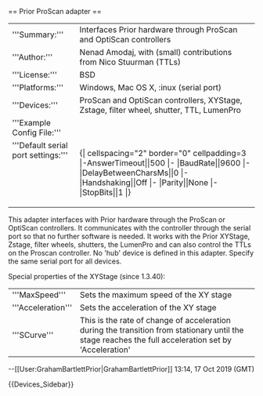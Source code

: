 == Prior ProScan adapter ==

<table><tr><td>
'''Summary:'''</td><td>Interfaces Prior hardware through ProScan and OptiScan controllers</td></tr>
<tr><td>'''Author:'''</td><td>Nenad Amodaj, with (small) contributions from Nico Stuurman (TTLs)</td></tr>
<tr><td>'''License:'''</td><td>BSD</td></tr> 
<tr><td>'''Platforms:'''</td><td>Windows, Mac OS X, :inux (serial port)</td></tr>
<tr><td>'''Devices:'''</td><td>ProScan and OptiScan controllers, XYStage, Zstage, filter wheel, shutter, TTL, LumenPro</td></tr>
<tr><td>'''Example Config File:'''</td><td></td></tr>
<tr><td valign=top>'''Default serial port settings:'''</td><td valign=top>

{| cellspacing="2" border="0" cellpadding=3
|-AnswerTimeout||500
|-
|BaudRate||9600
|-
|DelayBetweenCharsMs||0
|-
|Handshaking||Off
|-
|Parity||None
|-
|StopBits||1
|}
</table>

This adapter interfaces with Prior hardware through the ProScan or OptiScan controllers.  It communicates with the controller through the serial port so that no further software is needed.  It works with the Prior XYStage, Zstage, filter wheels, shutters, the LumenPro and can also control the TTLs on the Proscan controller. No 'hub' device is defined in this adapter.  Specify the same serial port for all devices. 

Special properties of the XYStage (since 1.3.40):<br>
<table valign='left'>
<tr><td>'''MaxSpeed'''</td><td>Sets the maximum speed of the XY stage</td></tr>
<tr><td>'''Acceleration'''</td><td>Sets the acceleration of the XY stage</td></tr>
<tr><td>'''SCurve'''</td><td>This is the rate of change of acceleration during the transition from stationary until the stage reaches the full acceleration set by 'Acceleration'</td></tr>
</table>

--[[User:GrahamBartlettPrior|GrahamBartlettPrior]] 13:14, 17 Oct 2019 (GMT)

{{Devices_Sidebar}}
